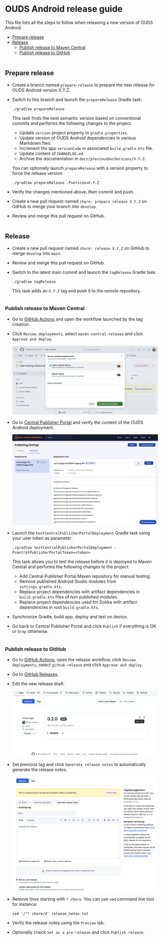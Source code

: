 # OUDS Android release guide

This file lists all the steps to follow when releasing a new version of OUDS Android.

- [Prepare release](#prepare-release)
- [Release](#release)
    * [Publish release to Maven Central](#publish-release-to-maven-central)
    * [Publish release to GitHub](#publish-release-to-github)<br /><br />

## Prepare release

- Create a branch named `prepare-release` to prepare the new release for OUDS Android version X.Y.Z.

- Switch to this branch and launch the `prepareRelease` Gradle task:

    ```shell
    ./gradlew prepareRelease
    ```

  This task finds the next semantic version based on conventional commits and performs the following changes to the project:

    - Update `version` project property in `gradle.properties`.
    - Update version of OUDS Android dependencies in various Markdown files.
    - Increment the app `versionCode` in associated `build.gradle.kts` file.
    - Update content of `CHANGELOG.md`.
    - Archive the documentation in `docs/previousDocVersions/X.Y.Z`.

  You can optionally launch `prepareRelease` with a version property to force the release version:

    ```shell
    ./gradlew prepareRelease -Pversion=X.Y.Z
    ```

- Verify the changes mentioned above, then commit and push.

- Create a new pull request named `chore: prepare release X.Y.Z` on GitHub to merge your branch into `develop`.

- Review and merge this pull request on GitHub.<br /><br />

## Release

- Create a new pull request named `chore: release X.Y.Z` on GitHub to merge `develop` into `main`.

- Review and merge this pull request on GitHub.

- Switch to the latest main commit and launch the `tagRelease` Gradle task:

    ```shell
    ./gradlew tagRelease
    ```

  This task adds an `X.Y.Z` tag and push it to the remote repository.<br /><br />

### Publish release to Maven Central

- Go to [GitHub Actions](https://github.com/Orange-OpenSource/ouds-android/actions) and open the workflow launched by the tag creation.

- Click `Review deployments`, select `maven-central-release` and click `Approve and deploy`.

  ![Maven Central release deployment](images/maven_central_release_01.png)

- Go to [Central Publisher Portal](https://central.sonatype.com/publishing) and verify the content of the OUDS Android deployment.

  ![Central Publisher Portal](images/maven_central_release_02.png)

- Launch the `testCentralPublisherPortalDeployment` Gradle task using your user token as parameter:

    ```shell
    ./gradlew testCentralPublisherPortalDeployment -PcentralPublisherPortalToken=<token>
    ```

  This task allows you to test the release before it is deployed to Maven Central and performs the following changes to the project:

    - Add Central Publisher Portal Maven repository for manual testing.
    - Remove published Android Studio modules from `settings.gradle.kts`.
    - Replace project dependencies with artifact dependencies in `build.gradle.kts` files of non published modules.
    - Replace project dependencies used for Dokka with artifact dependencies in root `build.gradle.kts`.

- Synchronize Gradle, build app, deploy and test on device.

- Go back to Central Publisher Portal and click `Publish` if everything is OK or `Drop` otherwise.<br /><br />

### Publish release to GitHub

- Go to [GitHub Actions](https://github.com/Orange-OpenSource/ouds-android/actions), open the release workflow, click `Review deployments`, select `github-release` and click `Approve and deploy`.

- Go to [GitHub Releases](https://github.com/Orange-OpenSource/ouds-android/releases).

- Edit the new release draft.

  ![Edit GitHub release](images/github_release_01.png)

- Set previous tag and click `Generate release notes` to automatically generate the release notes.

  ![Generate GitHub release notes](images/github_release_02.png)

- Remove lines starting with `* chore`. You can use `sed` command line tool for instance:

  ```shell
  sed '/^* chore/d' release_notes.txt
  ```

- Verify the release notes using the `Preview` tab.

- Optionally check `Set as a pre-release` and click `Publish release`.<br /><br />
